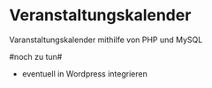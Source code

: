Veranstaltungskalender
=================

Varanstaltungskalender mithilfe von PHP und MySQL


#noch zu tun#

* eventuell in Wordpress integrieren
